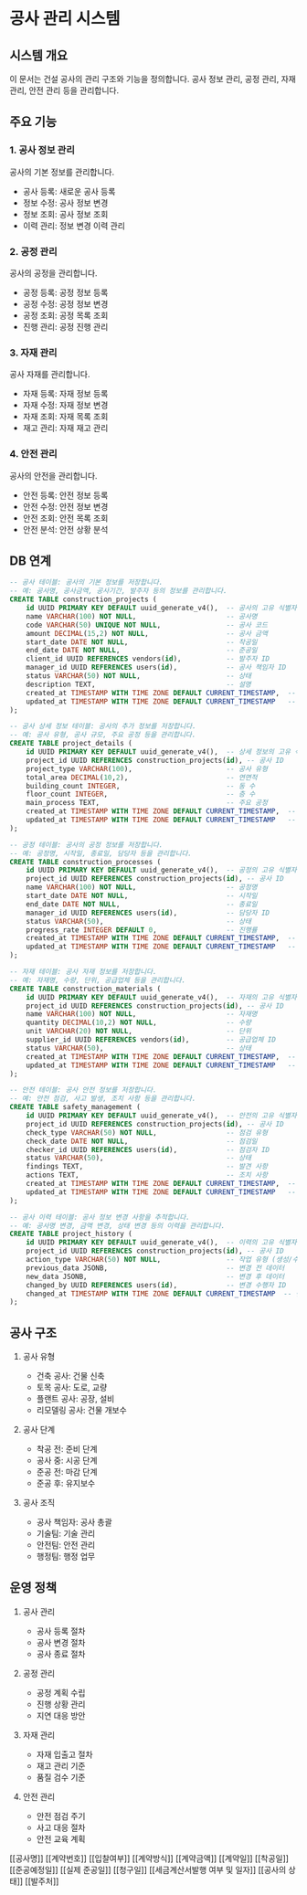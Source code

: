 # 공사 관리 시스템

## 시스템 개요
이 문서는 건설 공사의 관리 구조와 기능을 정의합니다.
공사 정보 관리, 공정 관리, 자재 관리, 안전 관리 등을 관리합니다.

## 주요 기능

### 1. 공사 정보 관리
공사의 기본 정보를 관리합니다.
- 공사 등록: 새로운 공사 등록
- 정보 수정: 공사 정보 변경
- 정보 조회: 공사 정보 조회
- 이력 관리: 정보 변경 이력 관리

### 2. 공정 관리
공사의 공정을 관리합니다.
- 공정 등록: 공정 정보 등록
- 공정 수정: 공정 정보 변경
- 공정 조회: 공정 목록 조회
- 진행 관리: 공정 진행 관리

### 3. 자재 관리
공사 자재를 관리합니다.
- 자재 등록: 자재 정보 등록
- 자재 수정: 자재 정보 변경
- 자재 조회: 자재 목록 조회
- 재고 관리: 자재 재고 관리

### 4. 안전 관리
공사의 안전을 관리합니다.
- 안전 등록: 안전 정보 등록
- 안전 수정: 안전 정보 변경
- 안전 조회: 안전 목록 조회
- 안전 분석: 안전 상황 분석

## DB 연계
```sql
-- 공사 테이블: 공사의 기본 정보를 저장합니다.
-- 예: 공사명, 공사금액, 공사기간, 발주자 등의 정보를 관리합니다.
CREATE TABLE construction_projects (
    id UUID PRIMARY KEY DEFAULT uuid_generate_v4(),  -- 공사의 고유 식별자
    name VARCHAR(100) NOT NULL,                      -- 공사명
    code VARCHAR(50) UNIQUE NOT NULL,                -- 공사 코드
    amount DECIMAL(15,2) NOT NULL,                   -- 공사 금액
    start_date DATE NOT NULL,                        -- 착공일
    end_date DATE NOT NULL,                          -- 준공일
    client_id UUID REFERENCES vendors(id),           -- 발주자 ID
    manager_id UUID REFERENCES users(id),            -- 공사 책임자 ID
    status VARCHAR(50) NOT NULL,                     -- 상태
    description TEXT,                                -- 설명
    created_at TIMESTAMP WITH TIME ZONE DEFAULT CURRENT_TIMESTAMP,  -- 생성 일시
    updated_at TIMESTAMP WITH TIME ZONE DEFAULT CURRENT_TIMESTAMP   -- 수정 일시
);

-- 공사 상세 정보 테이블: 공사의 추가 정보를 저장합니다.
-- 예: 공사 유형, 공사 규모, 주요 공정 등을 관리합니다.
CREATE TABLE project_details (
    id UUID PRIMARY KEY DEFAULT uuid_generate_v4(),  -- 상세 정보의 고유 식별자
    project_id UUID REFERENCES construction_projects(id), -- 공사 ID
    project_type VARCHAR(100),                       -- 공사 유형
    total_area DECIMAL(10,2),                        -- 연면적
    building_count INTEGER,                          -- 동 수
    floor_count INTEGER,                             -- 층 수
    main_process TEXT,                               -- 주요 공정
    created_at TIMESTAMP WITH TIME ZONE DEFAULT CURRENT_TIMESTAMP,  -- 생성 일시
    updated_at TIMESTAMP WITH TIME ZONE DEFAULT CURRENT_TIMESTAMP   -- 수정 일시
);

-- 공정 테이블: 공사의 공정 정보를 저장합니다.
-- 예: 공정명, 시작일, 종료일, 담당자 등을 관리합니다.
CREATE TABLE construction_processes (
    id UUID PRIMARY KEY DEFAULT uuid_generate_v4(),  -- 공정의 고유 식별자
    project_id UUID REFERENCES construction_projects(id), -- 공사 ID
    name VARCHAR(100) NOT NULL,                      -- 공정명
    start_date DATE NOT NULL,                        -- 시작일
    end_date DATE NOT NULL,                          -- 종료일
    manager_id UUID REFERENCES users(id),            -- 담당자 ID
    status VARCHAR(50),                              -- 상태
    progress_rate INTEGER DEFAULT 0,                 -- 진행률
    created_at TIMESTAMP WITH TIME ZONE DEFAULT CURRENT_TIMESTAMP,  -- 생성 일시
    updated_at TIMESTAMP WITH TIME ZONE DEFAULT CURRENT_TIMESTAMP   -- 수정 일시
);

-- 자재 테이블: 공사 자재 정보를 저장합니다.
-- 예: 자재명, 수량, 단위, 공급업체 등을 관리합니다.
CREATE TABLE construction_materials (
    id UUID PRIMARY KEY DEFAULT uuid_generate_v4(),  -- 자재의 고유 식별자
    project_id UUID REFERENCES construction_projects(id), -- 공사 ID
    name VARCHAR(100) NOT NULL,                      -- 자재명
    quantity DECIMAL(10,2) NOT NULL,                 -- 수량
    unit VARCHAR(20) NOT NULL,                       -- 단위
    supplier_id UUID REFERENCES vendors(id),         -- 공급업체 ID
    status VARCHAR(50),                              -- 상태
    created_at TIMESTAMP WITH TIME ZONE DEFAULT CURRENT_TIMESTAMP,  -- 생성 일시
    updated_at TIMESTAMP WITH TIME ZONE DEFAULT CURRENT_TIMESTAMP   -- 수정 일시
);

-- 안전 테이블: 공사 안전 정보를 저장합니다.
-- 예: 안전 점검, 사고 발생, 조치 사항 등을 관리합니다.
CREATE TABLE safety_management (
    id UUID PRIMARY KEY DEFAULT uuid_generate_v4(),  -- 안전의 고유 식별자
    project_id UUID REFERENCES construction_projects(id), -- 공사 ID
    check_type VARCHAR(50) NOT NULL,                 -- 점검 유형
    check_date DATE NOT NULL,                        -- 점검일
    checker_id UUID REFERENCES users(id),            -- 점검자 ID
    status VARCHAR(50),                              -- 상태
    findings TEXT,                                   -- 발견 사항
    actions TEXT,                                    -- 조치 사항
    created_at TIMESTAMP WITH TIME ZONE DEFAULT CURRENT_TIMESTAMP,  -- 생성 일시
    updated_at TIMESTAMP WITH TIME ZONE DEFAULT CURRENT_TIMESTAMP   -- 수정 일시
);

-- 공사 이력 테이블: 공사 정보 변경 사항을 추적합니다.
-- 예: 공사명 변경, 금액 변경, 상태 변경 등의 이력을 관리합니다.
CREATE TABLE project_history (
    id UUID PRIMARY KEY DEFAULT uuid_generate_v4(),  -- 이력의 고유 식별자
    project_id UUID REFERENCES construction_projects(id), -- 공사 ID
    action_type VARCHAR(50) NOT NULL,                -- 작업 유형 (생성/수정/삭제)
    previous_data JSONB,                             -- 변경 전 데이터
    new_data JSONB,                                  -- 변경 후 데이터
    changed_by UUID REFERENCES users(id),            -- 변경 수행자 ID
    changed_at TIMESTAMP WITH TIME ZONE DEFAULT CURRENT_TIMESTAMP  -- 변경 일시
);
```

## 공사 구조
1. 공사 유형
   - 건축 공사: 건물 신축
   - 토목 공사: 도로, 교량
   - 플랜트 공사: 공장, 설비
   - 리모델링 공사: 건물 개보수

2. 공사 단계
   - 착공 전: 준비 단계
   - 공사 중: 시공 단계
   - 준공 전: 마감 단계
   - 준공 후: 유지보수

3. 공사 조직
   - 공사 책임자: 공사 총괄
   - 기술팀: 기술 관리
   - 안전팀: 안전 관리
   - 행정팀: 행정 업무

## 운영 정책
1. 공사 관리
   - 공사 등록 절차
   - 공사 변경 절차
   - 공사 종료 절차

2. 공정 관리
   - 공정 계획 수립
   - 진행 상황 관리
   - 지연 대응 방안

3. 자재 관리
   - 자재 입출고 절차
   - 재고 관리 기준
   - 품질 검수 기준

4. 안전 관리
   - 안전 점검 주기
   - 사고 대응 절차
   - 안전 교육 계획

[[공사명]]
[[계약번호]]
[[입찰여부]]
[[계약방식]]
[[계약금액]]
[[계약일]]
[[착공일]]
[[준공예정일]]
[[실제 준공일]]
[[청구일]]
[[세금계산서발행 여부 및 일자]]
[[공사의 상태]]
[[발주처]]
